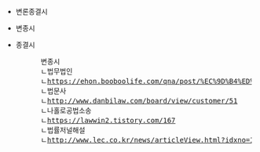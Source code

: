 - 변론종결시
- 변종시
- 종결시


    <pre>
        변종시
        ㄴ법무법인
        ㄴ<a href="https://ehon.booboolife.com/qna/post/%EC%9D%B4%ED%98%BC%EC%86%8C%EC%86%A1-%EC%82%AC%EC%8B%A4%EC%8B%AC-%EB%B3%80%EB%A1%A0-%EC%A2%85%EA%B2%B0%EC%8B%9C%EA%B0%80-%EB%AC%B4%EC%8A%A8-%EB%9C%BB%EC%9D%B8%EA%B0%80%EC%9A%94">https://ehon.booboolife.com/qna/post/%EC%9D%B4%ED%98%BC%EC%86%8C%EC%86%A1-%EC%82%AC%EC%8B%A4%EC%8B%AC-%EB%B3%80%EB%A1%A0-%EC%A2%85%EA%B2%B0%EC%8B%9C%EA%B0%80-%EB%AC%B4%EC%8A%A8-%EB%9C%BB%EC%9D%B8%EA%B0%80%EC%9A%94</a>
        ㄴ법문사
        ㄴ<a href="http://www.danbilaw.com/board/view/customer/51">http://www.danbilaw.com/board/view/customer/51</a>
        ㄴ나홀로공법소송
        ㄴ<a href="https://lawwin2.tistory.com/167">https://lawwin2.tistory.com/167</a>
        ㄴ법률저널해설
        ㄴ<a href="http://www.lec.co.kr/news/articleView.html?idxno=18663">http://www.lec.co.kr/news/articleView.html?idxno=18663</a>
    </pre>

